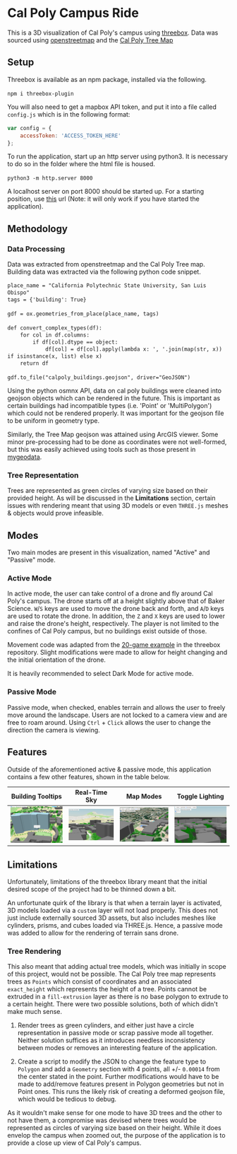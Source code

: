 # Cal Poly Campus Ride

This is a 3D visualization of Cal Poly's campus using [threebox](https://github.com/jscastro76/threebox). Data was sourced using [openstreetmap](https://www.openstreetmap.org) and the [Cal Poly Tree Map](https://www.arcgis.com/apps/View/index.html?appid=4ada4763be0c4aa6a5d0acd2cc32ba8d)

## Setup

Threebox is available as an npm package, installed via the following.

`npm i threebox-plugin`

You will also need to get a mapbox API token, and put it into a file called `config.js` which is in the following format:

```js
var config = {
    accessToken: 'ACCESS_TOKEN_HERE'
};
```

To run the application, start up an http server using python3. It is necessary to do so in the folder where the html file is housed.

`python3 -m http.server 8000`

A localhost server on port 8000 should be started up. For a starting position, use [this](http://localhost:8000/render.html#18.23/35.296834/-120.664407/13.6/60) url (Note: it will only work if you have started the application).

## Methodology

### Data Processing

Data was extracted from openstreetmap and the Cal Poly Tree map. Building data was extracted via the following python code snippet.

```python3
place_name = "California Polytechnic State University, San Luis Obispo"
tags = {'building': True}

gdf = ox.geometries_from_place(place_name, tags)

def convert_complex_types(df):
    for col in df.columns:
        if df[col].dtype == object:
            df[col] = df[col].apply(lambda x: ', '.join(map(str, x)) if isinstance(x, list) else x)
    return df
    
gdf.to_file("calpoly_buildings.geojson", driver="GeoJSON")
```

Using the python osmnx API, data on cal poly buildings were cleaned into geojson objects which can be rendered in the future. This is important as certain buildings had incompatible types (i.e. 'Point' or 'MultiPolygon') which could not be rendered properly. It was important for the geojson file to be uniform in geometry type.

Similarly, the Tree Map geojson was attained using ArcGIS viewer. Some minor pre-processing had to be done as coordinates were not well-formed, but this was easily achieved using tools such as those present in [mygeodata](https://mygeodata.cloud/).

### Tree Representation

Trees are represented as green circles of varying size based on their provided height. As will be discussed in the **Limitations** section, certain issues with rendering meant that using 3D models or even `THREE.js` meshes & objects would prove infeasible.

## Modes

Two main modes are present in this visualization, named "Active" and "Passive" mode.

### Active Mode

In active mode, the user can take control of a drone and fly around Cal Poly's campus. The drone starts off at a height slightly above that of Baker Science. `W`/`S` keys are used to move the drone back and forth, and `A`/`D` keys are used to rotate the drone. In addition, the `Z` and `X` keys are used to lower and raise the drone's height, respectively. The player is not limited to the confines of Cal Poly campus, but no buildings exist outside of those.

Movement code was adapted from the [20-game example](https://github.com/jscastro76/threebox/tree/master/examples) in the threebox repository. Slight modifications were made to allow for height changing and the initial orientation of the drone.

It is heavily recommended to select Dark Mode for active mode.

### Passive Mode

Passive mode, when checked, enables terrain and allows the user to freely move around the landscape. Users are not locked to a camera view and are free to roam around. Using `Ctrl` + `Click` allows the user to change the direction the camera is viewing.

## Features

Outside of the aforementioned active & passive mode, this application contains a few other features, shown in the table below.

| Building Tooltips | Real-Time Sky | Map Modes | Toggle Lighting |
|----------|----------|----------|----------|
| ![Example using Baker Science tooltip](./features/tooltip.png)   | ![Noon sky colors](./features/sky.png)  | ![Satellite mode selected](./features/satellite.png)   | ![Lighting toggled with lighter buildings](./features/lighting.png) |

## Limitations

Unfortunately, limitations of the threebox library meant that the initial desired scope of the project had to be thinned down a bit.

An unfortunate quirk of the library is that when a terrain layer is activated, 3D models loaded via a `custom` layer will not load properly. This does not just include externally sourced 3D assets, but also includes meshes like cylinders, prisms, and cubes loaded via THREE.js. Hence, a passive mode was added to allow for the rendering of terrain sans drone.

### Tree Rendering

This also meant that adding actual tree models, which was initially in scope of this project, would not be possible. The Cal Poly tree map represents trees as `Points` which consist of coordinates and an associated `exact_height` which represents the height of a tree. Points cannot be extruded in a `fill-extrusion` layer as there is no base polygon to extrude to a certain height. There were two possible solutions, both of which didn't make much sense.

1) Render trees as green cylinders, and either just have a circle representation in passive mode or scrap passive mode all together. Neither solution suffices as it introduces needless inconsistency between modes or removes an interesting feature of the application.

2) Create a script to modify the JSON to change the feature type to `Polygon` and add a `Geometry` section with 4 points, all +/- `0.00014` from the center stated in the point. Further modifications would have to be made to add/remove features present in Polygon geometries but not in Point ones. This runs the likely risk of creating a deformed geojson file, which would be tedious to debug.

As it wouldn't make sense for one mode to have 3D trees and the other to not have them, a compromise was devised where trees would be represented as circles of varying size based on their height. While it does envelop the campus when zoomed out, the purpose of the application is to provide a close up view of Cal Poly's campus.